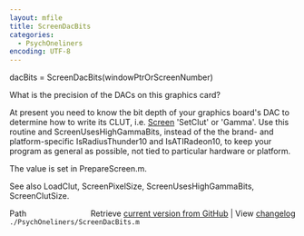 ```yaml
---
layout: mfile
title: ScreenDacBits
categories:
  - PsychOneliners
encoding: UTF-8
---
```


dacBits = ScreenDacBits\(windowPtrOrScreenNumber\)

What is the precision of the DACs on this graphics card?

At present you need to know the bit depth of your graphics board's DAC
to determine how to write its CLUT, i.e. [Screen](/docs/Screen) 'SetClut' or 'Gamma'.
Use this routine and ScreenUsesHighGammaBits, instead of the the brand-
and platform-specific IsRadiusThunder10 and IsATIRadeon10, to keep your
program as general as possible, not tied to particular hardware or
platform.

The value is set in PrepareScreen.m.

See also LoadClut, ScreenPixelSize, ScreenUsesHighGammaBits, ScreenClutSize.


<div class="code_header" style="text-align:right;">
  <span style="float:left;">Path&nbsp;&nbsp;</span> <span class="counter">Retrieve <a href=
  "https://raw.github.com/Psychtoolbox-3/Psychtoolbox-3/beta/./PsychOneliners/ScreenDacBits.m">current version from GitHub</a> | View <a href=
  "https://github.com/Psychtoolbox-3/Psychtoolbox-3/commits/beta/./PsychOneliners/ScreenDacBits.m">changelog</a></span>
</div>
<div class="code">
  <code>./PsychOneliners/ScreenDacBits.m</code>
</div>
